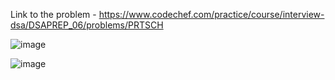 Link to the problem - https://www.codechef.com/practice/course/interview-dsa/DSAPREP_06/problems/PRTSCH


![image](https://github.com/Haleshot/Competitive-Programming/assets/57552973/8d6c1bd9-187b-457e-a765-006fe46e3dc3)


![image](https://github.com/Haleshot/Competitive-Programming/assets/57552973/8ffc7a49-cdb4-4332-b402-c8f0549cdd2c)

